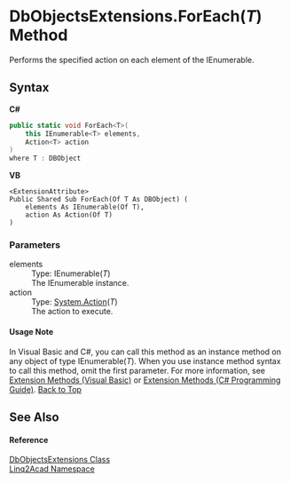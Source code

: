# DbObjectsExtensions.ForEach(*T*) Method 
 

Performs the specified action on each element of the IEnumerable<DBObject>.

## Syntax

**C#**<br />
``` C#
public static void ForEach<T>(
	this IEnumerable<T> elements,
	Action<T> action
)
where T : DBObject

```

**VB**<br />
``` VB
<ExtensionAttribute>
Public Shared Sub ForEach(Of T As DBObject) ( 
	elements As IEnumerable(Of T),
	action As Action(Of T)
)
```


### Parameters
<dl><dt>elements</dt><dd>Type: IEnumerable(<i>T</i>)<br />The IEnumerable<DBObject> instance.</dd><dt>action</dt><dd>Type: <a href="https://docs.microsoft.com/dotnet/api/system.action-1" target="_blank" rel="noopener noreferrer">System.Action</a>(<i>T</i>)<br />The action to execute.</dd></dl>


#### Usage Note
In Visual Basic and C#, you can call this method as an instance method on any object of type IEnumerable(*T*). When you use instance method syntax to call this method, omit the first parameter. For more information, see <a href="https://docs.microsoft.com/dotnet/visual-basic/programming-guide/language-features/procedures/extension-methods" target="_blank" rel="noopener noreferrer">Extension Methods (Visual Basic)</a> or <a href="https://docs.microsoft.com/dotnet/csharp/programming-guide/classes-and-structs/extension-methods" target="_blank" rel="noopener noreferrer">Extension Methods (C# Programming Guide)</a>.
<a href="#DbObjectsExtensionsForEachT-Method">Back to Top</a>

## See Also


#### Reference
<a href="T_Linq2Acad_DbObjectsExtensions.md#DbObjectsExtensions-Class">DbObjectsExtensions Class</a><br /><a href="N_Linq2Acad.md#Linq2Acad-Namespace">Linq2Acad Namespace</a><br />
